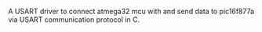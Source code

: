 A USART driver to connect atmega32 mcu with and send data to pic16f877a via USART communication protocol in C.
